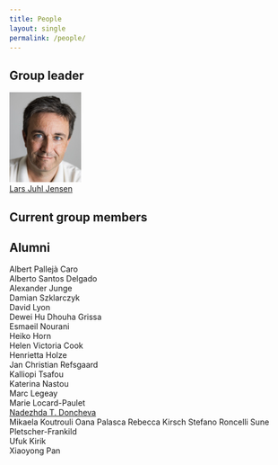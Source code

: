 ```yaml
---
title: People
layout: single
permalink: /people/
---
```

## Group leader
![Portrait of Lars Juhl Jensen](people_larsjuhljensen.jpg)  
[Lars Juhl Jensen](/people/larsjuhljensen/)

## Current group members

## Alumni
Albert Pallejà Caro  
Alberto Santos Delgado  
Alexander Junge  
Damian Szklarczyk  
David Lyon  
Dewei Hu
Dhouha Grissa  
Esmaeil Nourani  
Heiko Horn  
Helen Victoria Cook  
Henrietta Holze  
Jan Christian Refsgaard  
Kalliopi Tsafou  
Katerina Nastou  
Marc Legeay  
Marie Locard-Paulet  
[Nadezhda T. Doncheva](/people/nadezhdatdoncheva/)  
Mikaela Koutrouli
Oana Palasca
Rebecca Kirsch
Stefano Roncelli
Sune Pletscher-Frankild  
Ufuk Kirik  
Xiaoyong Pan
